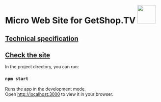 # Micro Web Site for GetShop.TV <img src="https://i.giphy.com/media/4uVyQiFGLicuI/giphy.webp" width="60">

## [Technical specification](https://docs.google.com/document/d/1L6mJSQcasPMB3Xs-keT3cbkhPiQlrQDhvvoFIAefL9I/edit)

## [Check the site](src/pages/NumberInputPage.jsx)

In the project directory, you can run:

### `npm start`

Runs the app in the development mode.\
Open [http://localhost:3000](http://localhost:3000) to view it in your browser.

